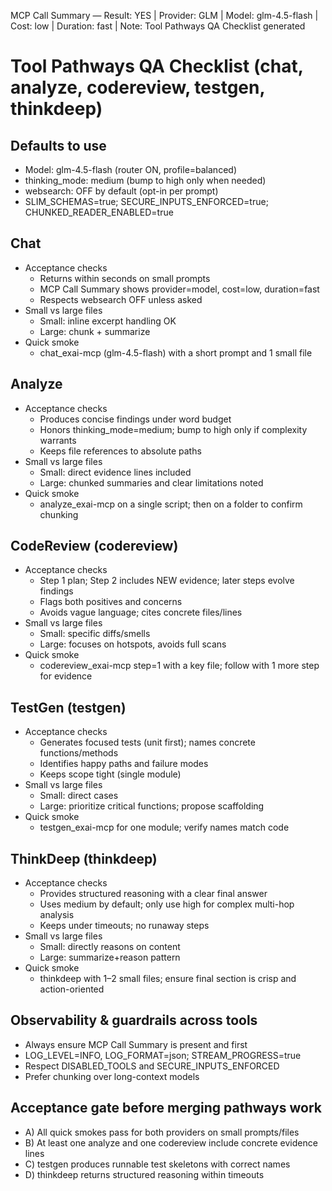 MCP Call Summary — Result: YES | Provider: GLM | Model: glm-4.5-flash | Cost: low | Duration: fast | Note: Tool Pathways QA Checklist generated

# Tool Pathways QA Checklist (chat, analyze, codereview, testgen, thinkdeep)

## Defaults to use
- Model: glm-4.5-flash (router ON, profile=balanced)
- thinking_mode: medium (bump to high only when needed)
- websearch: OFF by default (opt-in per prompt)
- SLIM_SCHEMAS=true; SECURE_INPUTS_ENFORCED=true; CHUNKED_READER_ENABLED=true

## Chat
- Acceptance checks
  - Returns within seconds on small prompts
  - MCP Call Summary shows provider=model, cost=low, duration=fast
  - Respects websearch OFF unless asked
- Small vs large files
  - Small: inline excerpt handling OK
  - Large: chunk + summarize
- Quick smoke
  - chat_exai-mcp (glm-4.5-flash) with a short prompt and 1 small file

## Analyze
- Acceptance checks
  - Produces concise findings under word budget
  - Honors thinking_mode=medium; bump to high only if complexity warrants
  - Keeps file references to absolute paths
- Small vs large files
  - Small: direct evidence lines included
  - Large: chunked summaries and clear limitations noted
- Quick smoke
  - analyze_exai-mcp on a single script; then on a folder to confirm chunking

## CodeReview (codereview)
- Acceptance checks
  - Step 1 plan; Step 2 includes NEW evidence; later steps evolve findings
  - Flags both positives and concerns
  - Avoids vague language; cites concrete files/lines
- Small vs large files
  - Small: specific diffs/smells
  - Large: focuses on hotspots, avoids full scans
- Quick smoke
  - codereview_exai-mcp step=1 with a key file; follow with 1 more step for evidence

## TestGen (testgen)
- Acceptance checks
  - Generates focused tests (unit first); names concrete functions/methods
  - Identifies happy paths and failure modes
  - Keeps scope tight (single module)
- Small vs large files
  - Small: direct cases
  - Large: prioritize critical functions; propose scaffolding
- Quick smoke
  - testgen_exai-mcp for one module; verify names match code

## ThinkDeep (thinkdeep)
- Acceptance checks
  - Provides structured reasoning with a clear final answer
  - Uses medium by default; only use high for complex multi-hop analysis
  - Keeps under timeouts; no runaway steps
- Small vs large files
  - Small: directly reasons on content
  - Large: summarize+reason pattern
- Quick smoke
  - thinkdeep with 1–2 small files; ensure final section is crisp and action-oriented

## Observability & guardrails across tools
- Always ensure MCP Call Summary is present and first
- LOG_LEVEL=INFO, LOG_FORMAT=json; STREAM_PROGRESS=true
- Respect DISABLED_TOOLS and SECURE_INPUTS_ENFORCED
- Prefer chunking over long-context models

## Acceptance gate before merging pathways work
- A) All quick smokes pass for both providers on small prompts/files
- B) At least one analyze and one codereview include concrete evidence lines
- C) testgen produces runnable test skeletons with correct names
- D) thinkdeep returns structured reasoning within timeouts

